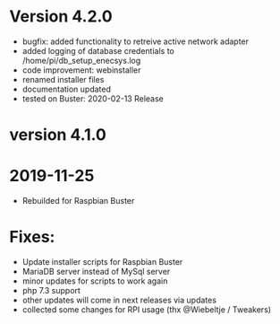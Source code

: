 
# Version 4.2.0
- bugfix: added functionality to retreive active network adapter
- added logging of database credentials to /home/pi/db_setup_enecsys.log
- code improvement: webinstaller
- renamed installer files
- documentation updated
- tested on Buster: 2020-02-13 Release


# version 4.1.0
# 2019-11-25
* Rebuilded for Raspbian Buster

# Fixes:
* Update installer scripts for Raspbian Buster
* MariaDB server instead of MySql server
* minor updates for scripts to work again
* php 7.3 support
* other updates will come in next releases via updates
* collected some changes for RPI usage (thx @Wiebeltje / Tweakers)